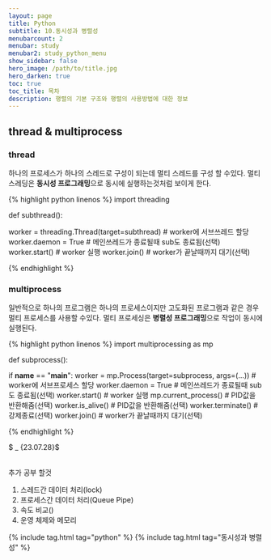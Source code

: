 ```yaml
---
layout: page
title: Python
subtitle: 10.동시성과 병렬성
menubarcount: 2
menubar: study
menubar2: study_python_menu
show_sidebar: false
hero_image: /path/to/title.jpg
hero_darken: true
toc: true
toc_title: 목차
description: 행렬의 기본 구조와 행렬의 사용방법에 대한 정보
---
```


## **thread & multiprocess**

### **thread**
하나의 프로세스가 하나의 스레드로 구성이 되는데 멀티 스레드를 구성 할 수있다. 멀티 스레딩은 **동시성 프로그래밍**으로 동시에 실행하는것처럼 보이게 한다.

{% highlight python linenos %}
import threading

def subthread():
  <output>

worker = threading.Thread(target=subthread) # worker에 서브쓰레드 할당
worker.daemon = True # 메인쓰레드가 종료될때 sub도 종료됨(선택)
worker.start() # worker 실행
worker.join() # worker가 끝날때까지 대기(선택)

<main program>
{% endhighlight %}

### **multiprocess**
일반적으로 하나의 프로그램은 하나의 프로세스이지만 고도화된 프로그램과 같은 경우 멀티 프로세스를 사용할 수있다. 멀티 프로세싱은 **병렬성 프로그래밍**으로 작업이 동시에 실행된다.

{% highlight python linenos %}
import multiprocessing as mp

def subprocess():
  <output>

if __name__ == "__main__":
  worker = mp.Process(target=subprocess, args=(...)) #  worker에 서브프로세스 할당
  worker.daemon = True # 메인쓰레드가 종료될때 sub도 종료됨(선택)
  worker.start() # worker 실행
  mp.current_process() # PID값을 반환해줌(선택)
  worker.is_alive() # PID값을 반환해줌(선택)
  worker.terminate() # 강제종료(선택)
  worker.join() # worker가 끝날때까지 대기(선택)
	
  <main program>
{% endhighlight %}

$ _ {23.07.28}$<br/><br/>

추가 공부 할것
1. 스레드간 데이터 처리(lock)
2. 프로세스간 데이터 처리(Queue Pipe)
3. 속도 비교()
4. 운영 체제와 메모리

{% include tag.html tag="python" %}  {% include tag.html tag="동시성과 병렬성" %}